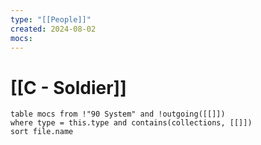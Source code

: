 ```yaml
---
type: "[[People]]"
created: 2024-08-02
mocs:
---
```

# [[C - Soldier]]

```dataview
table mocs from !"90 System" and !outgoing([[]])
where type = this.type and contains(collections, [[]])
sort file.name
```

